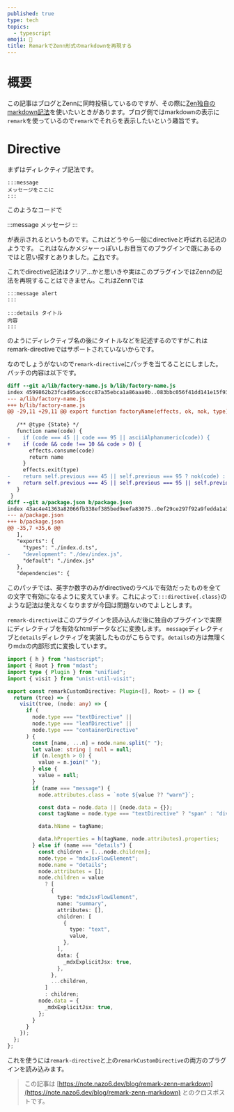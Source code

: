 ```yaml
---
published: true
type: tech
topics:
  - typescript
emoji: 📝
title: RemarkでZenn形式のmarkdownを再現する
---
```

# 概要
この記事はブログとZennに同時投稿しているのですが、その際に[Zen独自のmarkdown記法](https://zenn.dev/zenn/articles/markdown-guide#zenn-%E7%8B%AC%E8%87%AA%E3%81%AE%E8%A8%98%E6%B3%95)を使いたいときがあります。ブログ側ではmarkdownの表示に`remark`を使っているので`remark`でそれらを表示したいという趣旨です。

# Directive
まずはディレクティブ記法です。

```
:::message
メッセージをここに
:::
```
このようなコードで

:::message
メッセージ
:::

が表示されるというものです。これはどうやら一般にdirectiveと呼ばれる記法のようです。
これはなんかメジャーっぽいしお目当てのプラグインで既にあるのではと思い探すとありました。[これ](https://github.com/remarkjs/remark-directive)です。

これでdirective記法はクリア…かと思いきや実はこのプラグインではZennの記法を再現することはできません。これはZennでは
```
:::message alert
:::

:::details タイトル
内容
:::
```
のようにディレクティブ名の後にタイトルなどを記述するのですがこれはremark-directiveではサポートされていないからです。

なのでしょうがないので`remark-directive`にパッチを当てることにしました。パッチの内容は以下です。
```diff:micromark-extension-directive@2.2.1.patch
diff --git a/lib/factory-name.js b/lib/factory-name.js
index 4599862b23fcad95ac6ccc87a35ebca1a86aaa0b..083bbc056f41dd141e15f93e486f619aa7e3c67a 100644
--- a/lib/factory-name.js
+++ b/lib/factory-name.js
@@ -29,11 +29,11 @@ export function factoryName(effects, ok, nok, type) {
 
   /** @type {State} */
   function name(code) {
-    if (code === 45 || code === 95 || asciiAlphanumeric(code)) {
+    if (code && code !== 10 && code > 0) {
       effects.consume(code)
       return name
     }
     effects.exit(type)
-    return self.previous === 45 || self.previous === 95 ? nok(code) : ok(code)
+    return self.previous === 45 || self.previous === 95 || self.previous === 32 ? nok(code) : ok(code)
   }
 }
diff --git a/package.json b/package.json
index 43ac4e41363a82066fb338ef385bed9eefa83075..0ef29ce297f92a9fedda1a3771bd01b941647690 100644
--- a/package.json
+++ b/package.json
@@ -35,7 +35,6 @@
   ],
   "exports": {
     "types": "./index.d.ts",
-    "development": "./dev/index.js",
     "default": "./index.js"
   },
   "dependencies": {
```
このパッチでは、英字か数字のみがdirectiveのラベルで有効だったものを全ての文字で有効になるように変えています。これによって`:::directive{.class}`のような記法は使えなくなりますが今回は問題ないのでよしとします。

`remark-directive`はこのプラグインを読み込んだ後に独自のプラグインで実際にディレクティブを有効なhtmlデータなどに変換します。
`message`ディレクティブと`details`ディレクティブを実装したものがこちらです。`details`の方は無理くりmdxの内部形式に変換しています。
```ts
import { h } from "hastscript";
import { Root } from "mdast";
import type { Plugin } from "unified";
import { visit } from "unist-util-visit";

export const remarkCustomDirective: Plugin<[], Root> = () => {
  return (tree) => {
    visit(tree, (node: any) => {
      if (
        node.type === "textDirective" ||
        node.type === "leafDirective" ||
        node.type === "containerDirective"
      ) {
        const [name, ...n] = node.name.split(" ");
        let value: string | null = null;
        if (n.length > 0) {
          value = n.join(" ");
        } else {
          value = null;
        }
        if (name === "message") {
          node.attributes.class = `note ${value ?? "warn"}`;

          const data = node.data || (node.data = {});
          const tagName = node.type === "textDirective" ? "span" : "div";

          data.hName = tagName;

          data.hProperties = h(tagName, node.attributes).properties;
        } else if (name === "details") {
          const children = [...node.children];
          node.type = "mdxJsxFlowElement";
          node.name = "details";
          node.attributes = [];
          node.children = value
            ? [
              {
                type: "mdxJsxFlowElement",
                name: "summary",
                attributes: [],
                children: [
                  {
                    type: "text",
                    value,
                  },
                ],
                data: {
                  _mdxExplicitJsx: true,
                },
              },
              ...children,
            ]
            : children;
          node.data = {
            _mdxExplicitJsx: true,
          };
        }
      }
    });
  };
};
```

これを使うには`remark-directive`と上の`remarkCustomDirective`の両方のプラグインを読み込みます。


> この記事は [https://note.nazo6.dev/blog/remark-zenn-markdown](https://note.nazo6.dev/blog/remark-zenn-markdown) とのクロスポストです。